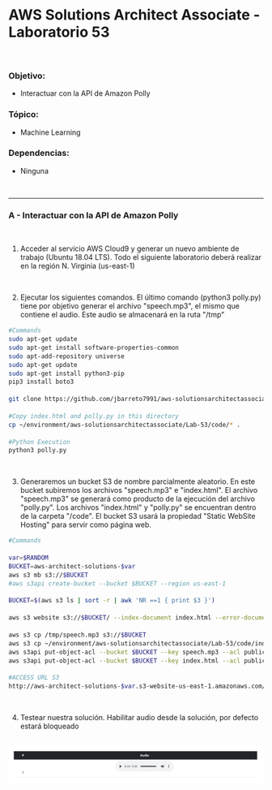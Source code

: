 # AWS Solutions Architect Associate - Laboratorio 53

<br>

### Objetivo: 
* Interactuar con la API de Amazon Polly


### Tópico:
* Machine Learning

### Dependencias:
* Ninguna

<br>

---

### A - Interactuar con la API de Amazon Polly

<br>

1. Acceder al servicio AWS Cloud9 y generar un nuevo ambiente de trabajo (Ubuntu 18.04 LTS). Todo el siguiente laboratorio deberá realizar en la región N. Virginia (us-east-1)

<br>

2. Ejecutar los siguientes comandos. El último comando (python3 polly.py) tiene por objetivo generar el archivo "speech.mp3", el mismo que contiene el audio. Este audio se almacenará en la ruta "/tmp"

```bash
#Commands
sudo apt-get update
sudo apt-get install software-properties-common
sudo apt-add-repository universe
sudo apt-get update
sudo apt-get install python3-pip
pip3 install boto3

git clone https://github.com/jbarreto7991/aws-solutionsarchitectassociate.git

#Copy index.html and polly.py in this directory
cp ~/environment/aws-solutionsarchitectassociate/Lab-53/code/* .

#Python Execution
python3 polly.py
```
<br>

3. Generaremos un bucket S3 de nombre parcialmente aleatorio. En este bucket subiremos los archivos "speech.mp3" e "index.html". El archivo "speech.mp3" se generará como producto de la ejecución del archivo "polly.py". Los archivos "index.html" y "polly.py" se encuentran dentro de la carpeta "/code". El bucket S3 usará la propiedad "Static WebSite Hosting" para servir como página web.

```bash
#Commands

var=$RANDOM
BUCKET=aws-architect-solutions-$var
aws s3 mb s3://$BUCKET
#aws s3api create-bucket --bucket $BUCKET --region us-east-1

BUCKET=$(aws s3 ls | sort -r | awk 'NR ==1 { print $3 }')

aws s3 website s3://$BUCKET/ --index-document index.html --error-document error.html

aws s3 cp /tmp/speech.mp3 s3://$BUCKET
aws s3 cp ~/environment/aws-solutionsarchitectassociate/Lab-53/code/index.html s3://$BUCKET
aws s3api put-object-acl --bucket $BUCKET --key speech.mp3 --acl public-read
aws s3api put-object-acl --bucket $BUCKET --key index.html --acl public-read

#ACCESS URL S3
http://aws-architect-solutions-$var.s3-website-us-east-1.amazonaws.com/
```

<br>

4. Testear nuestra solución. Habilitar audio desde la solución, por defecto estará bloqueado


<br>

<img src="images/Lab53_01.jpg">

<br>
